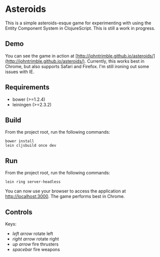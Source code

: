 # Asteroids
This is a simple asteroids-esque game for experimenting with using the Entity Component System in ClojureScript. This is still a work in progress.

## Demo
You can see the game in action at [http://johntrimble.github.io/asteroids/](http://johntrimble.github.io/asteroids/).
Currently, this works best in Chrome, but also supports Safari and Firefox. I'm still ironing out some issues with IE.

## Requirements
- bower (>=1.2.4)
- leiningen (>=2.3.2)

## Build
From the project root, run the following commands:

```
bower install
lein cljsbuild once dev
```

## Run
From the project root, run the following commands:

```
lein ring server-headless
```

You can now use your browser to access the application at [http://localhost:3000](http://localhost:3000). The game performs best in Chrome.


## Controls
Keys:

  - *left arrow* rotate left
  - *right arrow* rotate right
  - *up arrow* fire thrusters
  - *spacebar* fire weapons
